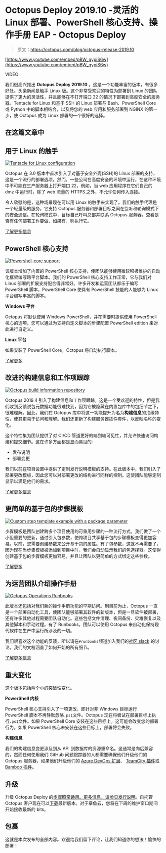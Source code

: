 # Octopus Deploy 2019.10 -灵活的 Linux 部署、PowerShell 核心支持、操作手册 EAP - Octopus Deploy

> 原文：<https://octopus.com/blog/octopus-release-2019.10>

[https://www.youtube.com/embed/pBW_gypiS6w](https://www.youtube.com/embed/pBW_gypiS6w)

VIDEO

我们很高兴推出 **Octopus Deploy 2019.10** 。这是一个功能丰富的版本，有很多好处。头条新闻是触手 Linux 版。这个非常受欢迎的特性为部署到 Linux 的团队提供了更大的灵活性，并且能够在不打开端口 22 的情况下部署到高度安全的服务器。Tentacle for Linux 和基于 SSH 的 Linux 部署与 Bash、PowerShell Core 或 Python 中的脚本相结合，以及将您的 web 应用和服务部署到 NGINX 的第一步，使 Octopus 成为 Linux 部署的一个很好的选择。

## 在这篇文章中

## 用于 Linux 的触手

[![Tentacle for Linux configuration](img/7454e262fc6a136356b8d3d2eca6f6ef.png)](#)

Octopus 在 3.0 版本中首次引入了对基于安全外壳(SSH)的 Linux 部署的支持，这是一个流行的部署选项。然而，一些公司在高度安全的环境中运行，在这种环境中不可能在生产服务器上打开端口 22，例如，当 web 应用程序在它们自己的 dmz 中运行时，除了 web 流量的 HTTPS 之外，不允许任何传入连接。

令人欣慰的是，这种场景现在可以用 Linux 的触手来实现了。我们的触手代理是一个轻量级的服务，它支持 Octopus 服务器和部署目标之间在监听和轮询模式下的安全通信。在轮询模式中，目标自己呼叫总部并联系 Octopus 服务器，查看是否有任何部署工作要做，如果有，则执行它。

[了解更多信息](https://octopus.com/docs/infrastructure/deployment-targets/linux/tentacle)

## PowerShell 核心支持

[![Powershell core support](img/513da4c22cbe69b82d284ef0e49e0e12.png)](#)

该版本增加了内置的 PowerShell 核心支持，使团队能够使用微软积极维护的自动化框架编写跨平台脚本。我们的 PowerShell 核心支持工作正常，它与我们对 Linux 部署的扩展支持配合得非常好。许多开发和运营团队都乐于编写 PowerShell 脚本，PowerShell Core 使具有 PowerShell 技能的人能够为 Linux 平台编写丰富的脚本。

**Windows 平台**

Octopus 将默认使用 Windows PowerShell，并在需要时提供使用 PowerShell 核心的选项。您可以通过为支持自定义脚本的步骤配置 PowerShell edition 来对此进行自定义。

**Linux 平台**

如果安装了 PowerShell Core，Octopus 将自动执行脚本。

[了解更多](https://octopus.com/docs/deployment-examples/custom-scripts/powershell-core)

## 改进的构建信息和工作项跟踪

[![Octopus build information repository](img/adb05514875af9bf0377a621ed4d3d19.png)](#)

Octopus 2019.4 引入了构建信息和工作项跟踪。这是一个受欢迎的特性，但是我们收到反馈说包元数据功能很难找到，因为它被隐藏在内置包库中的包细节之下，很难理解。因此，我们在 Octopus 库中将这一功能提升为名为**构建信息**的顶级特性，使其更易于访问和理解。我们还更新了构建服务器插件套件，以反映名称的变化。

这个特性集为团队提供了对 CI/CD 管道更好的端到端可见性，并允许快速访问构建和提交细节。这在许多方面都是显而易见的:

*   发布说明
*   部署变更

我们以前在项目设置中提供了定制发行说明模板的支持。在此版本中，我们引入了部署更改模板，因此您可以对部署更改的结构进行同样的控制。这使团队能够定制显示以满足他们的需求。

[了解更多信息](https://octopus.com/docs/packaging-applications/build-servers/build-information)

## 更简单的基于包的步骤模板

[![Custom step template example with a package parameter](img/0df78321b6d17bd461f0a26cad721683.png)](#)

步骤模板是团队创建跨多个项目使用的可重用步骤的一种流行方式。我们做了一个小但重要的更新，通过引入包参数，使跨项目共享基于包的步骤模板变得更加容易。以前，您需要创建参数来公开基于包的属性。有了包参数，这就不再需要了，因为现在当步骤模板被添加到项目中时，我们会自动显示我们的包选择器。这使得创建基于包的步骤模板更加容易，并且让团队以更简单的方式绑定这些参数。

[了解更多](https://octopus.com/docs/deployment-process/steps/custom-step-templates)

## 为运营团队介绍操作手册

[![Octopus Operations Runbooks](img/cc1d11a90664cd942a618ae5eba19af4.png)](#)

此版本还包括对我们新的操作手册功能的早期访问。到目前为止，Octopus 一直是一个部署自动化工具，使团队能够部署其软件的新版本，但是一旦软件被部署，还有许多其他过程需要团队自动化。这些包括文件清理、夜间备份、灾难恢复以及其他脚本和手动过程。有了 Runbooks，团队可以使用 Octopus 来自动化保持现代软件在生产中运行所涉及的一切。

我们很喜欢这个功能的反馈，所以请在`#runbooks`频道加入我们的[社区 slack](https://octopus.com/slack) 的讨论。我们的文档涵盖了如何开始的所有细节。

[了解更多信息](/blog/introducing-operations-runbooks)

## 重大变化

这个版本包括两个小的突破性变化。

**PowerShell 内核**

PowerShell 核心支持引入了一项更改，即针对非 Windows 目标运行 PowerShell 脚本不再静默忽略`.ps1`文件。Octopus 现在将尝试在部署目标上执行`.ps1`文件。如果 PowerShell Core 安装在这些目标上，这可能会改变您的部署行为。如果 PowerShell 核心未安装在这些目标上，部署将会失败。

**构建信息**

我们的构建信息变更涉及到从 API 到数据库的资源重命名。这通常是向后兼容的，然而任何使用我们 GitHub 问题跟踪器的人都需要确保他们升级他们的 Octopus 服务器，如果他们升级他们的 [Azure DevOps 扩展](https://marketplace.visualstudio.com/items?itemName=octopusdeploy.octopus-deploy-build-release-tasks)、 [TeamCity 插件](https://plugins.jetbrains.com/plugin/9038-octopus-deploy-integration)或 [Bamboo 插件](https://marketplace.atlassian.com/apps/1217235/octopus-deploy-bamboo-add-on)。

## 升级

升级 Octopus Deploy 的[步骤照常适用。更多信息，请参见](https://octopus.com/docs/administration/upgrading)[发行说明](https://octopus.com/downloads/compare?to=2019.10.0)。自托管 Octopus 客户现在可以[下载](https://octopus.com/downloads/2019.10.0)最新版本。对于章鱼云，您将在下周的维护窗口期间开始接收最新的 bits。

## 包裹

这就是本次发布的全部内容。欢迎给我们留下评论，让我们知道你的想法！愉快的部署！